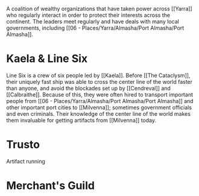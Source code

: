 A coalition of wealthy organizations that have taken power across [[Yarra]] who regularly interact in order to protect their interests across the continent. The leaders meet regularly and have deals with many local governments, including [[06 - Places/Yarra/Almasha/Port Almasha/Port Almasha]].
# Kaela & Line Six
Line Six is a crew of six people led by [[Kaela]]. Before [[The Cataclysm]], their uniquely fast ship was able to cross the center line of the world faster than anyone, and avoid the blockades set up by [[Cendreval]] and [[Calbraithe]]. Because of this, they were often hired to transport important people from [[06 - Places/Yarra/Almasha/Port Almasha/Port Almasha]] and other important port cities to [[Milvenna]]; sometimes government officials and even criminals. Their knowledge of the center line of the world makes them invaluable for getting artifacts from [[Milvenna]] today.
# Trusto
Artifact running
# Merchant's Guild



